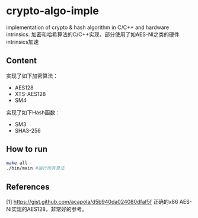 # crypto-algo-imple
implementation of crypto &amp; hash algorithm in C/C++ and hardware intrinsics.  加密和哈希算法的C/C++实现，部分使用了如AES-NI之类的硬件intrinsics加速

## Content
实现了如下加密算法：
+ AES128
+ XTS-AES128
+ SM4

实现了如下Hash函数：
+ SM3
+ SHA3-256

## How to run
```bash
make all
./bin/main #运行所有算法
```

## References
[1] https://gist.github.com/acapola/d5b940da024080dfaf5f 正确的x86 AES-NI实现的AES128，非常好的参考。